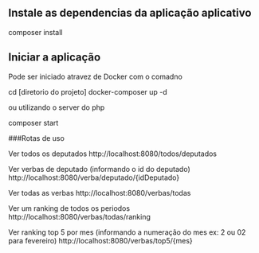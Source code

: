 ## Instale as dependencias da aplicação aplicativo

composer install

## Iniciar a aplicação

Pode ser iniciado atravez de Docker com o comadno

cd [diretorio do projeto] 
docker-composer up -d

ou utilizando o server do php 

composer start

###Rotas de uso

Ver todos os deputados
http://localhost:8080/todos/deputados


Ver verbas de deputado (informando o id do deputado)
http://localhost:8080/verba/deputado/{idDeputado}


Ver todas as verbas
http://localhost:8080/verbas/todas


Ver um ranking de todos os periodos
http://localhost:8080/verbas/todas/ranking


Ver ranking top 5 por mes (informando a numeração do mes ex: 2 ou 02 para fevereiro)
http://localhost:8080/verbas/top5/{mes}
